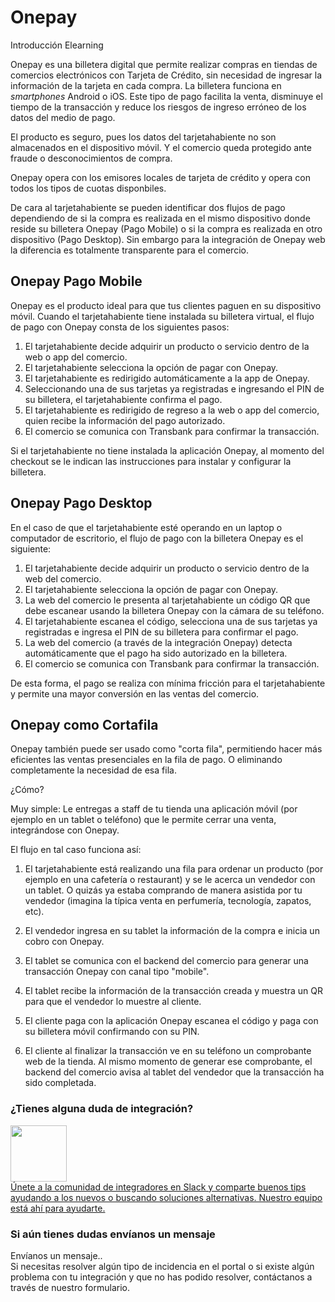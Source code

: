 # Onepay

<div class="pos-title-nav">

  <div class="video" data-toggle="modal" data-src="/public/resourse/mooc/onepay/menu/index.html" data-target="#ModalCenterData">Introducción Elearning <i class="op-link"></i></div>

  <div tbk-link='/documentacion/onepay' tbk-link-name='Documentación'></div>
  <div tbk-link='/referencia/onepay' tbk-link-name='Referencia Api'></div>
  <div tbk-link='/plugin/onepay' tbk-link-name='Plugins'></div>
</div>

Onepay es una billetera digital que permite realizar compras en tiendas de comercios electrónicos con Tarjeta de Crédito,  sin necesidad de ingresar la información de la tarjeta en cada compra. La billetera funciona en *smartphones* Android o iOS. Este tipo de pago facilita la venta, disminuye el tiempo de la transacción y reduce los riesgos de ingreso erróneo de los datos del medio de pago.

El producto es seguro, pues los datos del tarjetahabiente no son almacenados en el dispositivo móvil. Y el comercio queda protegido ante fraude o desconocimientos de compra.

Onepay opera con los emisores locales de tarjeta de crédito y opera con todos los tipos de cuotas disponbiles.

De cara al tarjetahabiente se pueden identificar dos flujos de pago dependiendo de si la compra es realizada en el mismo dispositivo donde reside su billetera Onepay (Pago Mobile) o si la compra es realizada en otro dispositivo (Pago Desktop). Sin embargo para la integración de Onepay web la diferencia es totalmente transparente para el comercio.

## Onepay Pago Mobile

Onepay es el producto ideal para que tus clientes paguen en su dispositivo móvil. Cuando el tarjetahabiente tiene instalada su billetera virtual, el flujo de pago con Onepay consta de los siguientes pasos:

1. El tarjetahabiente decide adquirir un producto o servicio dentro de la web o app del comercio.
2. El tarjetahabiente selecciona la opción de pagar con Onepay.
3. El tarjetahabiente es redirigido automáticamente a la app de Onepay.
4. Seleccionando una de sus tarjetas ya registradas e ingresando el PIN de su billetera, el tarjetahabiente confirma el pago.
5. El tarjetahabiente es redirigido de regreso a la web o app del comercio, quien recibe la información del pago autorizado.
6. El comercio se comunica con Transbank para confirmar la transacción.

Si el tarjetahabiente no tiene instalada la aplicación Onepay, al momento del checkout se le indican las instrucciones para instalar y configurar la billetera.

## Onepay Pago Desktop

En el caso de que el tarjetahabiente esté operando en un laptop o computador de escritorio, el flujo de pago con la billetera Onepay es el siguiente:

1. El tarjetahabiente decide adquirir un producto o servicio dentro de la web del comercio.
2. El tarjetahabiente selecciona la opción de pagar con Onepay.
3. La web del comercio le presenta al tarjetahabiente un código QR que debe escanear usando la billetera Onepay con la cámara de su teléfono.
4. El tarjetahabiente escanea el código, selecciona una de sus tarjetas ya registradas e ingresa el PIN de su billetera para confirmar el pago.
5. La web del comercio (a través de la integración Onepay) detecta automáticamente que el pago ha sido autorizado en la billetera.
6. El comercio se comunica con Transbank para confirmar la transacción.

De esta forma, el pago se realiza con mínima fricción para el tarjetahabiente y permite una mayor conversión en las ventas del comercio.

## Onepay como Cortafila

Onepay también puede ser usado como "corta fila", permitiendo hacer más
eficientes las ventas presenciales en la fila de pago. O eliminando
completamente la necesidad de esa fila.

¿Cómo?

Muy simple: Le entregas a staff de tu tienda una aplicación móvil (por ejemplo
en un tablet o teléfono) que le permite cerrar una venta, integrándose con
Onepay.

El flujo en tal caso funciona así:

1. El tarjetahabiente está realizando una fila para ordenar un producto (por
   ejemplo en una cafetería o restaurant) y se le acerca un vendedor con un
   tablet. O quizás ya estaba comprando de manera asistida por tu vendedor
   (imagina la típica venta en perfumería, tecnología, zapatos, etc).

2. El vendedor ingresa en su tablet la información de la compra e inicia un
   cobro con Onepay.

3. El tablet se comunica con el backend del comercio para generar una
   transacción Onepay con canal tipo "mobile".

4. El tablet recibe la información de la transacción creada y muestra un QR para
   que el vendedor lo muestre al cliente.

5. El cliente paga con la aplicación Onepay escanea el código y paga con su
   billetera móvil confirmando con su PIN.

6. El cliente al finalizar la transacción ve en su teléfono un comprobante web
   de la tienda. Al mismo momento de generar ese comprobante, el backend del
   comercio avisa al tablet del vendedor que la transacción ha sido completada.

<div class="container slate">
  <div class='slate-after-footer'>
    <div class='row d-flex align-items-stretch'>
      <div class='col-12 col-lg-6'>
        <h3 class='toc-ignore fo-size-22'>¿Tienes alguna duda de integración?</h3>
        <a href='https://join-transbankdevelopers-slack.herokuapp.com/' target='_blank'>
          <div class='td_block_gray'>
            <img src="https://p9.zdassets.com/hc/theme_assets/138842/200037786/logo.png" alt="" style="width: 90px; min-width: 100px;">
            <div class='td_pa-txt'>
              Únete a la comunidad de integradores en Slack y comparte buenos tips ayudando a los nuevos o buscando soluciones alternativas. Nuestro equipo está ahí para ayudarte.
            </div>
          </div>
        </a>
      </div>
      <div class='col-12 col-lg-6'>
        <h3 class='toc-ignore fo-size-22'>Si aún tienes dudas envíanos un mensaje</h3>
        <a class="pointer magenta" data-toggle='modal' data-target='#modalContactForm'>
          <div class='td_block_gray'>
            <div class="fo-size-20"><i class="fas fa-envelope"></i> Envíanos un mensaje..</div>
            <div class='td_pa-txt'>
              Si necesitas resolver algún tipo de incidencia en el portal o si existe algún problema con tu integración y  que no has podido resolver, contáctanos a través de nuestro formulario.
            </div>
          </div>
        </a>
      </div>
    </div>
  </div>
</div>

